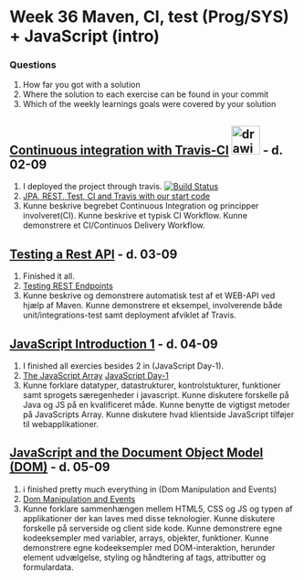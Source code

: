 # Week 36 Maven, CI, test (Prog/SYS) + JavaScript (intro)

### Questions
1.  How far you got with a solution
2.  Where the solution to each exercise can be found in your commit
3.  Which of the weekly learnings goals were covered by your solution

## [Continuous integration with Travis-CI](https://dat3-2019fall.netlify.com/Flow-1/week3/02-09-2019/) <img src="https://res-5.cloudinary.com/crunchbase-production/image/upload/c_lpad,h_256,w_256,f_auto,q_auto:eco/v1437657351/n1u0kd6v6mdbmdomuviq.png" alt="drawing" width="50"/> - d. 02-09

1.  I deployed the project through travis. [![Build Status](https://travis-ci.org/TheDanishWonder/Movie-Database.svg?branch=master)](https://travis-ci.org/TheDanishWonder/Movie-Database)
2.  [JPA, REST, Test, CI and Travis with our start code](https://github.com/TheDanishWonder/Movie-Database)
3.  Kunne beskrive begrebet Continuous Integration og principper involveret(CI).
    Kunne beskrive et typisk CI Workflow.
    Kunne demonstrere et CI/Continuos Delivery Workflow.
    
    
## [Testing a Rest API](https://dat3-2019fall.netlify.com/Flow-1/week3/03-09-2019/) - d. 03-09

1.  Finished it all.
2.  [Testing REST Endpoints](https://github.com/TheDanishWonder/Week-36/tree/master/01-mondayAndTuesday-exercises/movie-database)
3.  Kunne beskrive og demonstrere automatisk test af et WEB-API ved hjælp af Maven.
    Kunne demonstrere et eksempel, involverende både unit/integrations-test samt deployment afviklet af Travis.
    

## [JavaScript Introduction 1](https://dat3-2019fall.netlify.com/Flow-1/week3/04-09-2019/) - d. 04-09

1.  I finished all exercies besides 2 in (JavaScript Day-1).
2.  [The JavaScript Array](https://github.com/TheDanishWonder/Week-36/blob/master/02-wednesday-exercises/js_day1/src/theJsArray.js)
    [JavaScript Day-1](https://github.com/TheDanishWonder/Week-36/blob/master/02-wednesday-exercises/js_day1/src/jsFuncAndCb.js)
3.  Kunne forklare datatyper, datastrukturer, kontrolstukturer, funktioner samt sprogets særegenheder i javascript.
    Kunne diskutere forskelle på Java og JS på en kvalificeret måde.
    Kunne benytte de vigtigst metoder på JavaScripts Array.
    Kunne diskutere hvad klientside JavaScript tilføjer til webapplikationer.
    
    
## [JavaScript and the Document Object Model (DOM)](https://dat3-2019fall.netlify.com/Flow-1/week3/05-09-2019/) - d. 05-09

1.  i finished pretty much everything in (Dom Manipulation and Events)
2.  [Dom Manipulation and Events](https://github.com/TheDanishWonder/Week-36/tree/master/03-thursday-exercises/fetchAndDOM/public_html)
3.  Kunne forklare sammenhængen mellem HTML5, CSS og JS og typen af applikationer der kan laves med disse teknologier.
    Kunne diskutere forskelle på serverside og client side kode.
    Kunne demonstrere egne kodeeksempler med variabler, arrays, objekter, funktioner.
    Kunne demonstrere egne kodeeksempler med DOM-interaktion, herunder element udvælgelse, styling og håndtering af tags, attributter og     formulardata.
